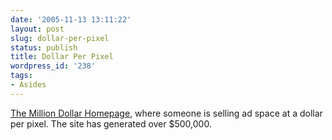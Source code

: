 ```yaml
---
date: '2005-11-13 13:11:22'
layout: post
slug: dollar-per-pixel
status: publish
title: Dollar Per Pixel
wordpress_id: '238'
tags:
- Asides
---
```


[The Million Dollar Homepage](http://milliondollarhomepage.com/), where someone is selling ad space at a dollar per pixel. The site has generated over $500,000.
